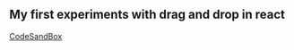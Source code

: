 ## My first experiments with drag and drop in react

[CodeSandBox](https://codesandbox.io/s/github/bushblade/react-drag-n-drop)
